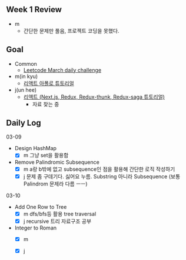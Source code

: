## Week 1 Review

- m
  - 간단한 문제만 풀음, 프로젝트 코딩을 못했다. 


## Goal
- Common
    - [Leetcode March daily challenge](https://leetcode.com/explore/challenge/card/march-leetcoding-challenge-2021/588/week-1-march-1st-march-7th/) 
- m(in kyu)
    - [리액트 아폴로 튜토리얼](https://www.howtographql.com/react-apollo/0-introduction/)
- j(un hee)
    - [리액트 (Next.js, Redux, Redux-thunk, Redux-saga 튜토리얼)]()
        - 자료 찾는 중

## Daily Log

03-09

- Design HashMap
    - [x] m 그냥 set을 활용함

- Remove Palindromic Subsequence
    - [x] m a랑 b밖에 없고 subsequence인 점을 활용해 간단한 로직 작성하기
    - [x] j 문제 좀 구데기다. 싫어요 누름. Substring 아니라 Subsequence (보통 Palindrom 문제라 다름 ㅡㅡ)

03-10

- Add One Row to Tree
    - [x] m dfs/bfs등 활용 tree traversal
    - [x] j recursive 트리 자료구조 공부 

- Integer to Roman
    - [x] m 
    - [x] j

